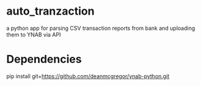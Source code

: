 # auto_tranzaction
a python app for parsing CSV transaction reports from bank and uploading them to YNAB via API
# Dependencies
pip install git+https://github.com/deanmcgregor/ynab-python.git
